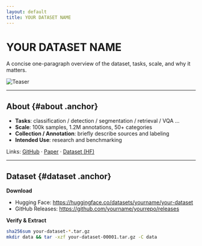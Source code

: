 ```yaml
---
layout: default
title: YOUR DATASET NAME
---
```


# YOUR DATASET NAME

A concise one-paragraph overview of the dataset, tasks, scale, and why it matters.

<img src="{{ '/assets/teaser.jpg' | relative_url }}" alt="Teaser" class="rounded-lg border border-slate-200 dark:border-slate-800">

---

## About {#about .anchor}

- **Tasks**: classification / detection / segmentation / retrieval / VQA …
- **Scale**: 100k samples, 1.2M annotations, 50+ categories
- **Collection / Annotation**: briefly describe sources and labeling
- **Intended Use**: research and benchmarking

Links: [GitHub](https://github.com/yourname/yourrepo) · [Paper](https://arxiv.org/abs/xxxx.xxxxx) · [Dataset (HF)](https://huggingface.co/datasets/yourname/your-dataset)

---

## Dataset {#dataset .anchor}

**Download**

- Hugging Face: <https://huggingface.co/datasets/yourname/your-dataset>  
- GitHub Releases: <https://github.com/yourname/yourrepo/releases>

**Verify & Extract**
```bash
sha256sum your-dataset-*.tar.gz
mkdir data && tar -xzf your-dataset-00001.tar.gz -C data
